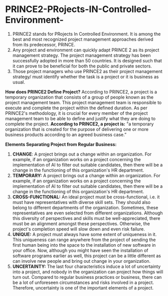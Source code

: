 # PRINCE2-PRojects-IN-Controlled-Environment-

1. PRINCE2 stands for PRojects In Controlled Environment. It is among the best and most recognized project management approaches derived from its predecessor, PRINCE.
2. Any project and environment can quickly adapt PRINCE 2 as its project management strategy. The project management strategy has been successfully adopted in more than 50 countries. It is designed such that it can prove to be beneficial for both the public and private sectors.
3. Those project managers who use PRINCE2 as their project management strategy/ must identify whether the task is a project or it is business as usual.


**How does PRINCE2 Define Project?**
According to PRINCE2, a project is a temporary organization that consists of a group of people known as the project management team. This project management team is responsible to execute and complete the project within the defined duration. As per PRINCE2's methodology, it is crucial for every member of the project management team to be able to define and justify what they are doing to complete the project. 
**According to PRINCE2, a project is:** "a temporary organization that is created for the purpose of delivering one or more business products according to an agreed business case.”

**Elements Separating Project from Regular Business:**
1. **CHANGE**: A project brings out a change within an organization. For example, if an organization works on a project concerning the implementation of AI to filter out suitable candidates, then there will be a change in the functioning of this organization's HR department.
2. **TEMPORARY:** A project brings out a change within an organization. For example, if an organization works on a project concerning the implementation of AI to filter out suitable candidates, then there will be a change in the functioning of this organization's HR department.
3. **CROSS-FUNCTIONAL:** An ideal project must be cross-functional, i.e. it must have representatives with diverse skill sets. They should also belong to different departments of the organization. Sometimes, these representatives are even selected from different organizations.
 Although this diversity of perspectives and skills must be well-appreciated, there must be an alignment amongst these perspectives. Otherwise, the project's completion speed will slow down and even risk failure.
4. **UNIQUE:** A project must always have some extent of uniqueness in it. This uniqueness can range anywhere from the project of sending the first human being into the space to the installation of new software in your office. Now, although you might have seen the installation of software programs earlier as well, this project can be a little different as can involve new people and bring out change in your organization.
5. **UNCERTAINTY:** The last four characteristics induce a lot of uncertainty into a project, and nobody in the organization can project how things will turn out. Compared to regular business practices or business, there can be a lot of unforeseen circumstances and risks involved in a project. Therefore, uncertainty is one of the important elements of a project.
